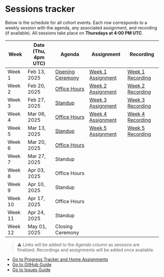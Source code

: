 # Sessions tracker

Below is the schedule for all cohort events. Each row corresponds to a weekly session with the agenda, any associated assignment, and recording (if available). All sessions take place on **Thursdays at 4:00 PM UTC**.

| Week    | Date (Thu, 4pm UTC) | Agenda                     | Assignment | Recording |
|---------|---------------------|----------------------------|------------|-----------|
| Week 1  | Feb 13, 2025        | [Opening Ceremony](https://github.com/wiepteam/studygroup/issues/24) |[Week 1 Assignment](2-progress-tracker.md#week-1-assignment) | [Week 1 Recording](https://youtu.be/XWVgnPFugbQ) |
| Week 2  | Feb 20, 2025        | [Office Hours](https://github.com/wiepteam/studygroup/issues/25)    | [Week 2 Assignment](2-progress-tracker.md#week-2-assignment) |  [Week 2 Recording](https://youtu.be/avCiQeM1X6s)           |
| Week 3  | Feb 27, 2025        | [Standup](https://github.com/wiepteam/studygroup/issues/30)                    | [Week 3 Assignment](2-progress-tracker.md#week-3-assignment)            | [Week 3 Recording](https://www.youtube.com/watch?v=sFtgCWqwg8I)         |
| Week 4  | Mar 06, 2025        | [Office Hours](https://github.com/wiepteam/studygroup/issues/41)              | [Week 4 Assignment](2-progress-tracker.md#week-4-assignment)   | [Week 4 Recording](https://www.youtube.com/watch?v=J4U79wnCMUk)          |
| Week 5  | Mar 13, 2025        | [Standup](https://github.com/wiepteam/studygroup/issues/46)                   | [Week 5 Assignment](2-progress-tracker.md#week-5-assignment)           | [Week 5 Recording](https://www.youtube.com/watch?v=HEx7J63Jfz4)          |
| Week 6  | Mar 20, 2025        | [Office Hours](https://github.com/wiepteam/studygroup/issues/64)               |            |           |
| Week 7  | Mar 27, 2025        | Standup                    |            |           |
| Week 8  | Apr 03, 2025        | Office Hours               |            |           |
| Week 9  | Apr 10, 2025        | Standup                    |            |           |
| Week 10 | Apr 17, 2025        | Office Hours               |            |           |
| Week 11 | Apr 24, 2025        | Standup                    |            |           |
| Week 12 | May 01, 2025        | Closing Ceremony           |            |           |

 > &#x26A0; Links will be added to the *Agenda* column as sessions are finalized. Recordings and assignments will be added once available.

- [Go to Progress Tracker and Home Assignments](./2-progress-tracker.md)
- [Go to GitHub Guide](./3-github-guide.md)
- [Go to Issues Guide](./4-issues-guide.md)
